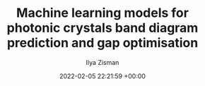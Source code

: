 ---
layout: post
title:  "Machine learning models for photonic crystals band diagram prediction and gap optimisation"
date:   2022-02-05 22:21:59 +00:00
image: /images/bang-gaps.png
categories: research
author: "Ilya Zisman"
authors: "Alexander Nikulin, <strong>Ilya Zisman</strong>, Manfred Eich, A.Y. Petrov, Alexander Itin"
venue: "Photonics and Nanostructures - Fundamentals and Applications"
# arxiv: https://arxiv.org/pdf/2312.13327
pdf: https://www.sciencedirect.com/science/article/abs/pii/S1569441022000864
# website: null
code: null
---